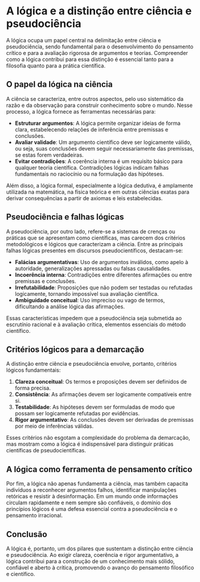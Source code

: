 # A lógica e a distinção entre ciência e pseudociência

A lógica ocupa um papel central na delimitação entre ciência e pseudociência, sendo fundamental para o desenvolvimento do pensamento crítico e para a avaliação rigorosa de argumentos e teorias. Compreender como a lógica contribui para essa distinção é essencial tanto para a filosofia quanto para a prática científica.

## O papel da lógica na ciência

A ciência se caracteriza, entre outros aspectos, pelo uso sistemático da razão e da observação para construir conhecimento sobre o mundo. Nesse processo, a lógica fornece as ferramentas necessárias para:

- **Estruturar argumentos**: A lógica permite organizar ideias de forma clara, estabelecendo relações de inferência entre premissas e conclusões.
- **Avaliar validade**: Um argumento científico deve ser logicamente válido, ou seja, suas conclusões devem seguir necessariamente das premissas, se estas forem verdadeiras.
- **Evitar contradições**: A coerência interna é um requisito básico para qualquer teoria científica. Contradições lógicas indicam falhas fundamentais no raciocínio ou na formulação das hipóteses.

Além disso, a lógica formal, especialmente a lógica dedutiva, é amplamente utilizada na matemática, na física teórica e em outras ciências exatas para derivar consequências a partir de axiomas e leis estabelecidas.

## Pseudociência e falhas lógicas

A pseudociência, por outro lado, refere-se a sistemas de crenças ou práticas que se apresentam como científicas, mas carecem dos critérios metodológicos e lógicos que caracterizam a ciência. Entre as principais falhas lógicas presentes em discursos pseudocientíficos, destacam-se:

- **Falácias argumentativas**: Uso de argumentos inválidos, como apelo à autoridade, generalizações apressadas ou falsas causalidades.
- **Incoerência interna**: Contradições entre diferentes afirmações ou entre premissas e conclusões.
- **Irrefutabilidade**: Proposições que não podem ser testadas ou refutadas logicamente, tornando impossível sua avaliação científica.
- **Ambiguidade conceitual**: Uso impreciso ou vago de termos, dificultando a análise lógica das afirmações.

Essas características impedem que a pseudociência seja submetida ao escrutínio racional e à avaliação crítica, elementos essenciais do método científico.

## Critérios lógicos para a demarcação

A distinção entre ciência e pseudociência envolve, portanto, critérios lógicos fundamentais:

1. **Clareza conceitual**: Os termos e proposições devem ser definidos de forma precisa.
2. **Consistência**: As afirmações devem ser logicamente compatíveis entre si.
3. **Testabilidade**: As hipóteses devem ser formuladas de modo que possam ser logicamente refutadas por evidências.
4. **Rigor argumentativo**: As conclusões devem ser derivadas de premissas por meio de inferências válidas.

Esses critérios não esgotam a complexidade do problema da demarcação, mas mostram como a lógica é indispensável para distinguir práticas científicas de pseudocientíficas.

## A lógica como ferramenta de pensamento crítico

Por fim, a lógica não apenas fundamenta a ciência, mas também capacita indivíduos a reconhecer argumentos falhos, identificar manipulações retóricas e resistir à desinformação. Em um mundo onde informações circulam rapidamente e nem sempre são confiáveis, o domínio dos princípios lógicos é uma defesa essencial contra a pseudociência e o pensamento irracional.

## Conclusão

A lógica é, portanto, um dos pilares que sustentam a distinção entre ciência e pseudociência. Ao exigir clareza, coerência e rigor argumentativo, a lógica contribui para a construção de um conhecimento mais sólido, confiável e aberto à crítica, promovendo o avanço do pensamento filosófico e científico.